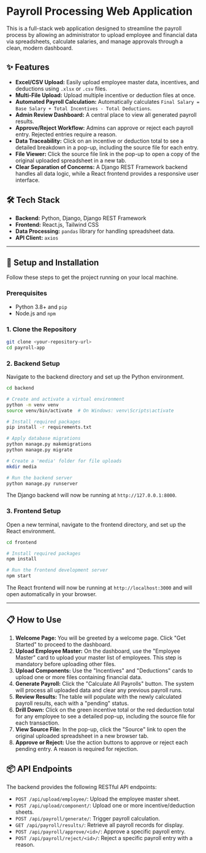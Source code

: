 # Payroll Processing Web Application

This is a full-stack web application designed to streamline the payroll process by allowing an administrator to upload employee and financial data via spreadsheets, calculate salaries, and manage approvals through a clean, modern dashboard.

## ✨ Features

* **Excel/CSV Upload:** Easily upload employee master data, incentives, and deductions using `.xlsx` or `.csv` files.
* **Multi-File Upload:** Upload multiple incentive or deduction files at once.
* **Automated Payroll Calculation:** Automatically calculates `Final Salary = Base Salary + Total Incentives - Total Deductions`.
* **Admin Review Dashboard:** A central place to view all generated payroll results.
* **Approve/Reject Workflow:** Admins can approve or reject each payroll entry. Rejected entries require a reason.
* **Data Traceability:** Click on an incentive or deduction total to see a detailed breakdown in a pop-up, including the source file for each entry.
* **File Viewer:** Click the source file link in the pop-up to open a copy of the original uploaded spreadsheet in a new tab.
* **Clear Separation of Concerns:** A Django REST Framework backend handles all data logic, while a React frontend provides a responsive user interface.

## 🛠️ Tech Stack

* **Backend:** Python, Django, Django REST Framework
* **Frontend:** React.js, Tailwind CSS
* **Data Processing:** `pandas` library for handling spreadsheet data.
* **API Client:** `axios`

---

## 🚀 Setup and Installation

Follow these steps to get the project running on your local machine.

### Prerequisites

* Python 3.8+ and `pip`
* Node.js and `npm`

### 1. Clone the Repository

```bash
git clone <your-repository-url>
cd payroll-app
```

### 2. Backend Setup

Navigate to the backend directory and set up the Python environment.

```bash
cd backend

# Create and activate a virtual environment
python -m venv venv
source venv/bin/activate  # On Windows: venv\Scripts\activate

# Install required packages
pip install -r requirements.txt

# Apply database migrations
python manage.py makemigrations
python manage.py migrate

# Create a 'media' folder for file uploads
mkdir media

# Run the backend server
python manage.py runserver
```

The Django backend will now be running at `http://127.0.0.1:8000`.

### 3. Frontend Setup

Open a new terminal, navigate to the frontend directory, and set up the React environment.

```bash
cd frontend

# Install required packages
npm install

# Run the frontend development server
npm start
```

The React frontend will now be running at `http://localhost:3000` and will open automatically in your browser.

---

## 📋 How to Use

1.  **Welcome Page:** You will be greeted by a welcome page. Click "Get Started" to proceed to the dashboard.
2.  **Upload Employee Master:** On the dashboard, use the "Employee Master" card to upload your master list of employees. This step is mandatory before uploading other files.
3.  **Upload Components:** Use the "Incentives" and "Deductions" cards to upload one or more files containing financial data.
4.  **Generate Payroll:** Click the "Calculate All Payrolls" button. The system will process all uploaded data and clear any previous payroll runs.
5.  **Review Results:** The table will populate with the newly calculated payroll results, each with a "pending" status.
6.  **Drill Down:** Click on the green incentive total or the red deduction total for any employee to see a detailed pop-up, including the source file for each transaction.
7.  **View Source File:** In the pop-up, click the "Source" link to open the original uploaded spreadsheet in a new browser tab.
8.  **Approve or Reject:** Use the action buttons to approve or reject each pending entry. A reason is required for rejection.

## 📦 API Endpoints

The backend provides the following RESTful API endpoints:

* `POST /api/upload/employee/`: Upload the employee master sheet.
* `POST /api/upload/component/`: Upload one or more incentive/deduction sheets.
* `POST /api/payroll/generate/`: Trigger payroll calculation.
* `GET /api/payroll/results/`: Retrieve all payroll records for display.
* `POST /api/payroll/approve/<id>/`: Approve a specific payroll entry.
* `POST /api/payroll/reject/<id>/`: Reject a specific payroll entry with a reason.
